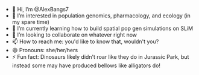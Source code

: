 - 👋 Hi, I’m @AlexBangs7
- 👀 I’m interested in population genomics, pharmacology, and ecology (in my spare time)
- 🌱 I’m currently learning how to build spatial pop gen simulations on SLiM
- 💞️ I’m looking to collaborate on whatever right now
- 📫 How to reach me: you'd like to know that, wouldn't you?
- 😄 Pronouns: she/her/hers
- ⚡ Fun fact: Dinosaurs likely didn't roar like they do in Jurassic Park, but instead some may have produced bellows like alligators do!

<!---
AlexBangs7/AlexBangs7 is a ✨ special ✨ repository because its `README.md` (this file) appears on your GitHub profile.
You can click the Preview link to take a look at your changes.
--->
